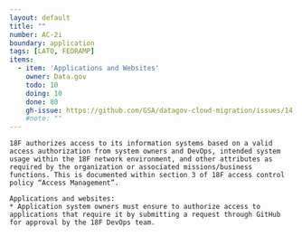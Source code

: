 ```yaml
---
layout: default
title: ""
number: AC-2i
boundary: application
tags: [LATO, FEDRAMP]
items:
  - item: 'Applications and Websites'
    owner: Data.gov
    todo: 10
    doing: 10
    done: 80  
    gh-issue: https://github.com/GSA/datagov-cloud-migration/issues/14
    #note: ""
---
```

`18F authorizes access to its information systems based on a valid access authorization from system owners and DevOps, intended system usage within the 18F network environment, and other attributes as required by the organization or associated missions/business functions. This is documented within section 3 of 18F access control policy “Access Management”.`

```
Applications and websites:
* Application system owners must ensure to authorize access to applications that require it by submitting a request through GitHub for approval by the 18F DevOps team.
```
